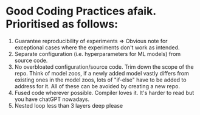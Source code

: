 # Good Coding Practices afaik. Prioritised as follows:
1. Guarantee reproducibility of experiments => Obvious note for exceptional cases where the experiments don't work as intended.
2. Separate configuration (i.e. hyperparameters for ML models) from source code.
3. No overbloated configuration/source code. Trim down the scope of the repo. Think of model zoos, if a newly added model vastly differs from existing ones in the model zoos, lots of "if-else" have to be added to address for it. All of these can be avoided by creating a new repo. 
4. Fused code wherever possible. Compiler loves it. It's harder to read but you have chatGPT nowadays.
5. Nested loop less than 3 layers deep please
 
